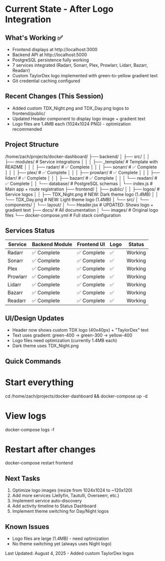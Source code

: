 # Current State - After Logo Integration

## What's Working ✅
- Frontend displays at http://localhost:3000
- Backend API at http://localhost:5000
- PostgreSQL persistence fully working
- 7 services integrated (Radarr, Sonarr, Plex, Prowlarr, Lidarr, Bazarr, Readarr)
- Custom TaylorDex logo implemented with green-to-yellow gradient text
- Git credential caching configured

## Recent Changes (This Session)
- Added custom TDX_Night.png and TDX_Day.png logos to frontend/public/
- Updated Header component to display logo image + gradient text
- Logo files are 1.4MB each (1024x1024 PNG) - optimization recommended

## Project Structure

/home/zach/projects/docker-dashboard/
├── backend/
│   ├── src/
│   │   ├── modules/          # Service integrations
│   │   │   ├── _template/    # Template with README
│   │   │   ├── radarr/       # ✅ Complete
│   │   │   ├── sonarr/       # ✅ Complete
│   │   │   ├── plex/         # ✅ Complete
│   │   │   ├── prowlarr/     # ✅ Complete
│   │   │   ├── lidarr/       # ✅ Complete
│   │   │   ├── bazarr/       # ✅ Complete
│   │   │   └── readarr/      # ✅ Complete
│   │   └── database/         # PostgreSQL schemas
│   └── index.js              # Main app + route registration
├── frontend/
│   ├── public/
│   │   ├── logos/            # Service logos
│   │   ├── TDX_Night.png     # NEW: Dark theme logo (1.4MB)
│   │   └── TDX_Day.png       # NEW: Light theme logo (1.4MB)
│   └── src/
│       └── components/
│           └── layout/
│               └── Header.jsx # UPDATED: Shows logo + gradient text
├── docs/                     # All documentation
│   └── images/               # Original logo files
└── docker-compose.yml        # Full stack configuration

## Services Status
| Service | Backend Module | Frontend UI | Logo | Status |
|---------|---------------|-------------|------|--------|
| Radarr | ✅ Complete | ✅ Complete | ✅ | Working |
| Sonarr | ✅ Complete | ✅ Complete | ✅ | Working |
| Plex | ✅ Complete | ✅ Complete | ✅ | Working |
| Prowlarr | ✅ Complete | ✅ Complete | ✅ | Working |
| Lidarr | ✅ Complete | ✅ Complete | ✅ | Working |
| Bazarr | ✅ Complete | ✅ Complete | ✅ | Working |
| Readarr | ✅ Complete | ✅ Complete | ✅ | Working |

## UI/Design Updates
- Header now shows custom TDX logo (40x40px) + "TaylorDex" text
- Text uses gradient: green-400 → green-300 → yellow-400
- Logo files need optimization (currently 1.4MB each)
- Dark theme uses TDX_Night.png

## Quick Commands

# Start everything
cd /home/zach/projects/docker-dashboard && docker-compose up -d

# View logs
docker-compose logs -f

# Restart after changes
docker-compose restart frontend

## Next Tasks
1. Optimize logo images (resize from 1024x1024 to ~120x120)
2. Add more services (Jellyfin, Tautulli, Overseerr, etc.)
3. Implement service auto-discovery
4. Add activity timeline to Status Dashboard
5. Implement theme switching for Day/Night logos

## Known Issues
- Logo files are large (1.4MB) - need optimization
- No theme switching yet (always uses Night logo)

Last Updated: August 4, 2025 - Added custom TaylorDex logos
